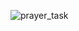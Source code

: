 
![prayer_task](https://github.com/mennaMohamedY/PrayersTask-kotlin/assets/62669827/ac212fba-3ba6-4601-bc39-db6ebf29747a)
